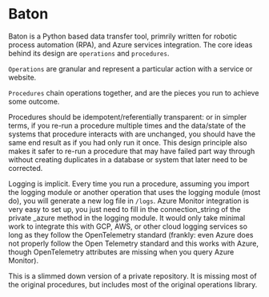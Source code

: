 # Baton
Baton is a Python based data transfer tool, primrily written for robotic process automation (RPA), and Azure services integration. The core ideas behind its design are `operations` and `procedures`. 

`Operations` are granular and represent a particular action with a service or website. 

`Procedures` chain operations together, and are the pieces you run to achieve some outcome. 

Procedures should be idempotent/referentially transparent: or in simpler terms, if you re-run a procedure multiple times and the data/state of the systems that procedure interacts with are unchanged, you should have the same end result as if you had only run it once. This design principle also makes it safer to re-run a procedure that may have failed part way through without creating duplicates in a database or system that later need to be corrected.

Logging is implicit. Every time you run a procedure, assuming you import the logging module or another operation that uses the logging module (most do), you will generate a new log file in `/logs`. Azure Monitor integration is very easy to set up, you just need to fill in the connection_string of the private _azure method in the logging module. It would only take minimal work to integrate this with GCP, AWS, or other cloud logging services so long as they follow the OpenTelemetry standard (frankly: even Azure does not properly follow the Open Telemetry standard and this works with Azure, though OpenTelemetry attributes are missing when you query Azure Monitor).

This is a slimmed down version of a private repository. It is missing most of the original procedures, but includes most of the original operations library. 
